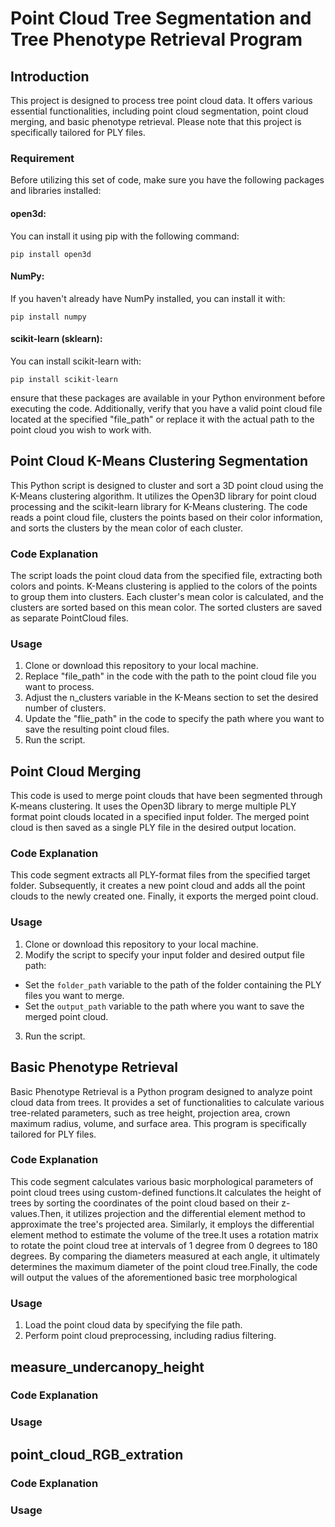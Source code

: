 # Point Cloud Tree Segmentation and Tree Phenotype Retrieval Program
## Introduction
This project is designed to process tree point cloud data. It offers various essential functionalities, including point cloud segmentation, point cloud merging, and basic phenotype retrieval. Please note that this project is specifically tailored for PLY files. 
### Requirement
Before utilizing this set of code, make sure you have the following packages and libraries installed:
#### open3d: 
You can install it using pip with the following command:
```
pip install open3d
```
#### NumPy:
If you haven't already have NumPy installed, you can install it with:
```
pip install numpy
```
#### scikit-learn (sklearn):
You can install scikit-learn with:
```
pip install scikit-learn
```
ensure that these packages are available in your Python environment before executing the code. Additionally, verify that you have a valid point cloud file located at the specified "file_path" or replace it with the actual path to the point cloud you wish to work with.

## Point Cloud K-Means Clustering Segmentation
This Python script is designed to cluster and sort a 3D point cloud using the K-Means clustering algorithm. It utilizes the Open3D library for point cloud processing and the scikit-learn library for K-Means clustering. The code reads a point cloud file, clusters the points based on their color information, and sorts the clusters by the mean color of each cluster.
### Code Explanation
The script loads the point cloud data from the specified file, extracting both colors and points.
K-Means clustering is applied to the colors of the points to group them into clusters.
Each cluster's mean color is calculated, and the clusters are sorted based on this mean color.
The sorted clusters are saved as separate PointCloud files.
### Usage
1. Clone or download this repository to your local machine.
2. Replace "file_path" in the code with the path to the point cloud file you want to process.
3. Adjust the n_clusters variable in the K-Means section to set the desired number of clusters.
4. Update the "flie_path" in the code to specify the path where you want to save the resulting point cloud files.
5. Run the script.
## Point Cloud Merging
This code is used to merge point clouds that have been segmented through K-means clustering. It uses the Open3D library to merge multiple PLY format point clouds located in a specified input folder. The merged point cloud is then saved as a single PLY file in the desired output location.
### Code Explanation
This code segment extracts all PLY-format files from the specified target folder. Subsequently, it creates a new point cloud and adds all the point clouds to the newly created one. Finally, it exports the merged point cloud.
### Usage
1. Clone or download this repository to your local machine.
2. Modify the script to specify your input folder and desired output file path:
- Set the `folder_path` variable to the path of the folder containing the PLY files you want to merge.
- Set the `output_path` variable to the path where you want to save the merged point cloud.
3. Run the script.
## Basic Phenotype Retrieval
Basic Phenotype Retrieval is a Python program designed to analyze point cloud data from trees. It provides a set of functionalities to calculate various tree-related parameters, such as tree height, projection area, crown maximum radius, volume, and surface area. This program is specifically tailored for PLY files.
### Code Explanation
This code segment calculates various basic morphological parameters of point cloud trees using custom-defined functions.It calculates the height of trees by sorting the coordinates of the point cloud based on their z-values.Then, it utilizes projection and the differential element method to approximate the tree's projected area. Similarly, it employs the differential element method to estimate the volume of the tree.It uses a rotation matrix to rotate the point cloud tree at intervals of 1 degree from 0 degrees to 180 degrees. By comparing the diameters measured at each angle, it ultimately determines the maximum diameter of the point cloud tree.Finally, the code will output the values of the aforementioned basic tree morphological 
### Usage
1. Load the point cloud data by specifying the file path.
2. Perform point cloud preprocessing, including radius filtering.

## measure_undercanopy_height

### Code Explanation

### Usage

## point_cloud_RGB_extration

### Code Explanation

### Usage
